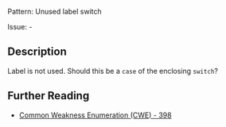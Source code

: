 Pattern: Unused label switch

Issue: -

## Description

Label is not used. Should this be a `case` of the enclosing `switch`?

## Further Reading

* [Common Weakness Enumeration (CWE) - 398](https://cwe.mitre.org/data/definitions/398.html)